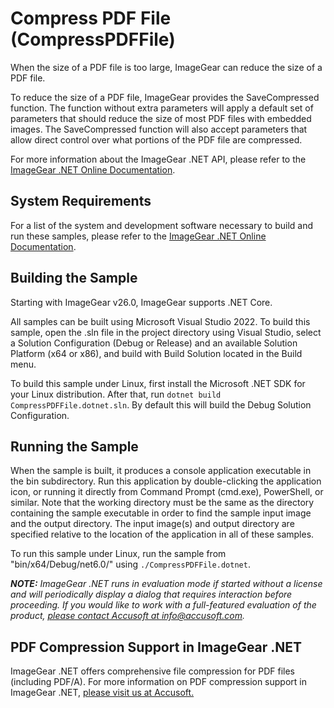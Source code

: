 # Compress PDF File (CompressPDFFile)

When the size of a PDF file is too large, ImageGear can reduce the size of a PDF file.

To reduce the size of a PDF file, ImageGear provides the SaveCompressed function. The function without extra parameters will apply a default set of parameters that should reduce the size of most PDF files with embedded images. The SaveCompressed function will also accept parameters that allow direct control over what portions of the PDF file are compressed.

For more information about the ImageGear .NET API, please refer to the [ImageGear .NET Online Documentation](https://help.accusoft.com/ImageGear/latest/webframe.html).

## System Requirements

For a list of the system and development software necessary to build and run these samples, please refer to the [ImageGear .NET Online Documentation](https://help.accusoft.com/ImageGear/latest/webframe.html#system-requirements.html).

## Building the Sample

Starting with ImageGear v26.0, ImageGear supports .NET Core.

All samples can be built using Microsoft Visual Studio 2022. To build this sample, open the .sln file in the project directory using Visual Studio, select a Solution Configuration (Debug or Release) and an available Solution Platform (x64 or x86), and build with Build Solution located in the Build menu.  

To build this sample under Linux, first install the Microsoft .NET SDK for your Linux distribution. After that, run `dotnet build CompressPDFFile.dotnet.sln`. By default this will build the Debug Solution Configuration.

## Running the Sample

When the sample is built, it produces a console application executable in the bin subdirectory. Run this application by double-clicking the application icon, or running it directly from Command Prompt (cmd.exe), PowerShell, or similar. Note that the working directory must be the same as the directory containing the sample executable in order to find the sample input image and the output directory. The input image(s) and output directory are specified relative to the location of the application in all of these samples.

To run this sample under Linux, run the sample from "bin/x64/Debug/net6.0/" using `./CompressPDFFile.dotnet`.

_**NOTE:** ImageGear .NET runs in evaluation mode if started without a license and will periodically display a dialog that requires interaction before proceeding. If you would like to work with a full-featured evaluation of the product, [please contact Accusoft at info@accusoft.com](mailto:info@accusoft.com)._

## PDF Compression Support in ImageGear .NET

ImageGear .NET offers comprehensive file compression for PDF files (including PDF/A). For more information on PDF compression support in ImageGear .NET, [please visit us at Accusoft.](https://www.accusoft.com/products/imagegear-collection/imagegear-dot-net/)
